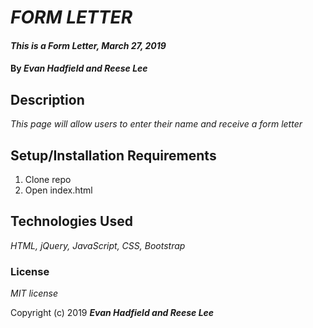 # _FORM LETTER_

#### _This is a Form Letter, March 27, 2019_

#### By _**Evan Hadfield and Reese Lee**_

## Description

_This page will allow users to enter their name and receive a form letter_

## Setup/Installation Requirements

1. Clone repo
2. Open index.html

## Technologies Used

_HTML, jQuery, JavaScript, CSS, Bootstrap_

### License
_MIT license_


Copyright (c) 2019 **_Evan Hadfield and Reese Lee_**
